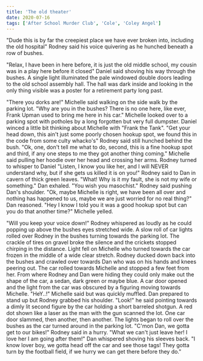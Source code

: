 ```yaml
---
title: 'The old theater'
date: 2020-07-16
tags: ['After School Murder Club', 'Cole', 'Coley Angel']
---
```


"Dude this is by far the creepiest place we have ever broken into, including the old hospital" Rodney said his voice quivering as he hunched beneath a row of bushes.

"Relax, I have been in here before, it is just the old middle school, my cousin was in a play here before it closed" Daniel said shoving his way through the bushes. A single light illuminated the pale windowed double doors leading to the old school assembly hall. The hall was dark inside and looking in the only thing visible was a poster for a retirement party long past.

"There you dorks are!" Michelle said walking on the side walk by the parking lot. "Why are you in the bushes? There is no one here, like ever, Frank Upman used to bring me here in his car." Michelle looked over to a parking spot with potholes by a long forgotten but very full dumpster. Daniel winced a little bit thinking about Michelle with "Frank the Tank". "Get your head down, this ain't just some poorly chosen hookup spot, we found this in the code from some culty whacko's" Rodney said still hunched behind the bush. "Ok, one, don't tell me what to do, second, this is a fine hookup spot and third, if any one steps to me they got another thing coming." Michelle said pulling her hoodie over her head and crossing her arms. Rodney turned to whisper to Daniel "Listen, I know you like her, and I will NEVER understand why, but if she gets us killed it is on you!" Rodney said to Dan in cavern of thick green leaves. "What! Why is it my fault, she is not my wife or something." Dan exhaled. "You wish you masochist." Rodney said pushing Dan's shoulder. "Ok, maybe Michelle is right, we have been all over and nothing has happened to us, maybe we are just worried for no real thing?" Dan reasoned. "Hey I know I told you it was a good hookup spot but can you do that another time?" Michelle yelled.

"Will you keep your voice down!" Rodney whispered as loudly as he could popping up above the bushes eyes stretched wide. A slow roll of car lights rolled over Rodney in the bushes turning towards the parking lot. The crackle of tires on gravel broke the silence and the crickets stopped chirping in the distance. Light fell on Michelle who turned towards the car frozen in the middle of a wide clear stretch. Rodney ducked down back into the bushes and crawled over towards Dan who was on his hands and knees peering out. The car rolled towards Michelle and stopped a few feet from her. From where Rodney and Dan were hiding they could only make out the shape of the car, a sedan, dark green or maybe blue. A car door opened and the light from the car was obscured by a figuring moving towards Michelle. "HeY..!" Michelle said but was quickly muffled. Dan prepared to stand up but Rodney grabbed his shoulder. "Look!" he said pointing towards a dimly lit second figure by the car holding a short barreled shotgun. A red dot shown like a laser as the man with the gun scanned the lot. One car door slammed, then another, then another. The lights began to roll over the bushes as the car turned around in the parking lot. "C'mon Dan, we gotta get to our bikes!" Rodney said in a hurry. "What we can't just leave her! I love her I am going after them!" Dan whispered shoving his sleeves back. "I know lover boy, we gotta head off the car and see those tags! They gotta turn by the football field, if we hurry we can get there before they do."
